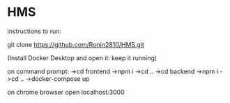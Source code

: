 # HMS

instructions to run:

git clone https://github.com/Ronin2810/HMS.git

(Install Docker Desktop and open it: keep it running)

on command prompt:
->cd frontend
->npm i
->cd ..
->cd backend
->npm i
->cd ..
->docker-compose up

on chrome browser open localhost:3000

